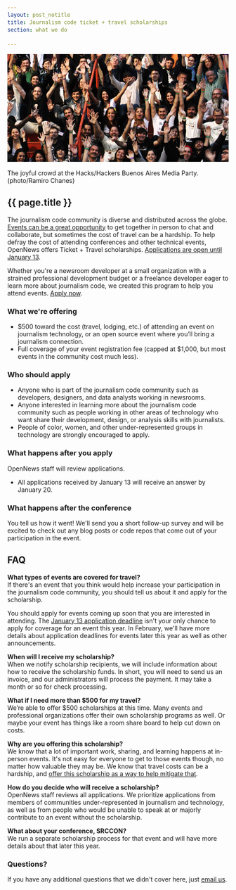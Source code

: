 ```yaml
---
layout: post_notitle
title: Journalism code ticket + travel scholarships
section: what we do

---
```

<img src="/media/img/index_opennewsphoto.jpg" class="topline">
<p class="caption">The joyful crowd at the Hacks/Hackers Buenos Aires Media Party. (photo/Ramiro Chanes)</p>
<h2>{{ page.title }}</h2>
<p class="bodybig">The journalism code community is diverse and distributed across the globe. <a href="/what/community/eventsupport">Events can be a great opportunity</a> to get together in person to chat and collaborate, but sometimes the cost of travel can be a hardship. To help defray the cost of attending conferences and other technical events, OpenNews offers Ticket + Travel scholarships. <a href="https://docs.google.com/forms/d/e/1FAIpQLSfoFyExp32Fv-MVqxzbRLmhLLYynUOyPAoJLPYi6v_M_8XS0A/viewform">Applications are open until January 13</a>.</p>

Whether you're a newsroom developer at a small organization with a strained professional development budget or a freelance developer eager to learn more about journalism code, we created this program to help you attend events. <a href="https://docs.google.com/forms/d/e/1FAIpQLSfoFyExp32Fv-MVqxzbRLmhLLYynUOyPAoJLPYi6v_M_8XS0A/viewform">Apply now</a>.

### What we're offering

* $500 toward the cost (travel, lodging, etc.) of attending an event on journalism technology, or an open source event where you’ll bring a journalism connection. 
* Full coverage of your event registration fee (capped at $1,000, but most events in the community cost much less).

### Who should apply
* Anyone who is part of the journalism code community such as developers, designers, and data analysts working in newsrooms.
* Anyone interested in learning more about the journalism code community such as people working in other areas of technology who want share their development, design, or analysis skills with journalists.
* People of color, women, and other under-represented groups in technology are strongly encouraged to apply.

### What happens after you apply
OpenNews staff will review applications.

* All applications received by January 13 will receive an answer by January 20.

### What happens after the conference
You tell us how it went! We'll send you a short follow-up survey and will be excited to check out any blog posts or code repos that come out of your participation in the event.

## FAQ

**What types of events are covered for travel?**<br>
If there's an event that you think would help increase your participation in the journalism code community, you should tell us about it and apply for the scholarship. 

You should apply for events coming up soon that you are interested in attending. The [January 13 application deadline](https://docs.google.com/forms/d/e/1FAIpQLSfoFyExp32Fv-MVqxzbRLmhLLYynUOyPAoJLPYi6v_M_8XS0A/viewform) isn't your only chance to apply for coverage for an event this year. In February, we'll have more details about application deadlines for events later this year as well as other announcements. 

**When will I receive my scholarship?**<br>
When we notify scholarship recipients, we will include information about how to receive the scholarship funds. In short, you will need to send us an invoice, and our administrators will process the payment. It may take a month or so for check processing.
 
**What if I need more than $500 for my travel?**<br>
We’re able to offer $500 scholarships at this time. Many events and professional organizations offer their own scholarship programs as well. Or maybe your event has things like a room share board to help cut down on costs.

**Why are you offering this scholarship?**<br>
We know that a lot of important work, sharing, and learning happens at in-person events. It's not easy for everyone to get to those events though, no matter how valuable they may be. We know that travel costs can be a hardship, and [offer this scholarship as a way to help mitigate that](/blog/ticket-travel-scholarship).

**How do you decide who will receive a scholarship?**<br>
OpenNews staff reviews all applications. We prioritize applications from members of communities under-represented in journalism and technology, as well as from people who would be unable to speak at or majorly contribute to an event without the scholarship.

**What about your conference, SRCCON?**<br>
We run a separate scholarship process for that event and will have more details about that later this year.

### Questions?
If you have any additional questions that we didn't cover here, just [email us](info@opennews.org).
